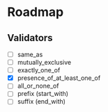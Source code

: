 # Roadmap

## Validators

- [ ] same_as
- [ ] mutually_exclusive
- [ ] exactly_one_of
- [x] presence_of_at_least_one_of
- [ ] all_or_none_of
- [ ] prefix (start_with)
- [ ] suffix (end_with)
